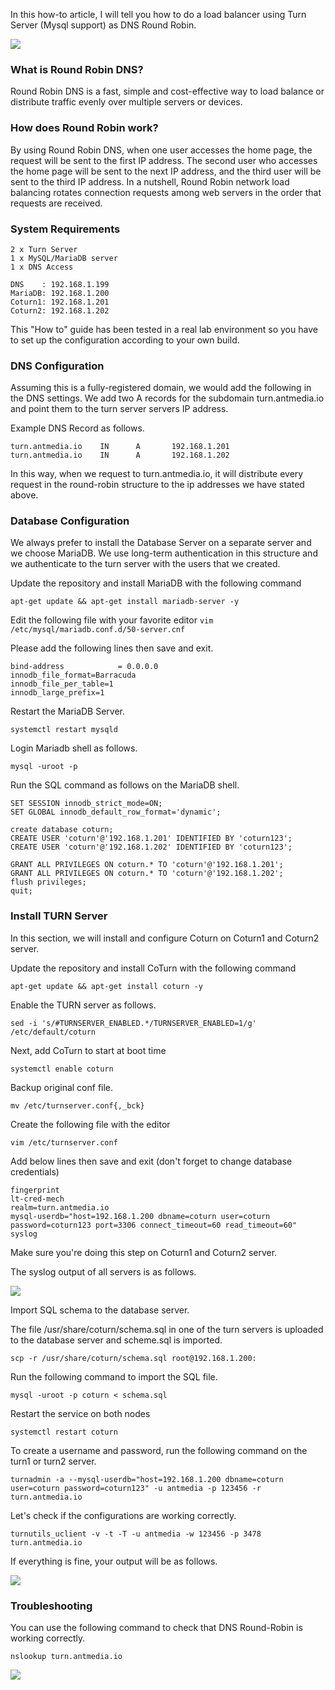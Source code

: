 In this how-to article, I will tell you how to do a load balancer using Turn Server (Mysql support) as DNS Round Robin.

![](https://raw.githubusercontent.com/wiki/ant-media/Ant-Media-Server/images/turn_dns_round_robin.png)

### What is Round Robin DNS?
Round Robin DNS is a fast, simple and cost-effective way to load balance or distribute traffic evenly over multiple servers or devices.

### How does Round Robin work?
By using Round Robin DNS, when one user accesses the home page, the request will be sent to the first IP address. The second user who accesses the home page will be sent to the next IP address, and the third user will be sent to the third IP address. In a nutshell, Round Robin network load balancing rotates connection requests among web servers in the order that requests are received.

### System Requirements
```
2 x Turn Server
1 x MySQL/MariaDB server
1 x DNS Access
```
```
DNS    : 192.168.1.199
MariaDB: 192.168.1.200
Coturn1: 192.168.1.201
Coturn2: 192.168.1.202
```
This "How to" guide has been tested in a real lab environment so you have to set up the configuration according to your own build.

### DNS Configuration

Assuming this is a fully-registered domain, we would add the following in the DNS settings. We add two A records for the subdomain turn.antmedia.io and point them to the turn server servers IP address.

Example DNS Record as follows.
```
turn.antmedia.io	IN		A		192.168.1.201
turn.antmedia.io	IN		A		192.168.1.202
```
In this way, when we request to turn.antmedia.io, it will distribute every request in the round-robin structure to the ip addresses we have stated above.

### Database Configuration

We always prefer to install the Database Server on a separate server and we choose MariaDB. We use long-term authentication in this structure and we authenticate to the turn server with the users that we created.

Update the repository and install MariaDB with the following command

`apt-get update && apt-get install mariadb-server -y`

Edit the following file with your favorite editor 
`vim /etc/mysql/mariadb.conf.d/50-server.cnf`

Please add the following lines then save and exit.
```
bind-address            = 0.0.0.0
innodb_file_format=Barracuda
innodb_file_per_table=1
innodb_large_prefix=1
```
Restart the MariaDB Server.

`systemctl restart mysqld`

Login Mariadb shell as follows.

`mysql -uroot -p `

Run the SQL command as follows on the MariaDB shell.

```
SET SESSION innodb_strict_mode=ON;
SET GLOBAL innodb_default_row_format='dynamic';

create database coturn;
CREATE USER 'coturn'@'192.168.1.201' IDENTIFIED BY 'coturn123';
CREATE USER 'coturn'@'192.168.1.202' IDENTIFIED BY 'coturn123';

GRANT ALL PRIVILEGES ON coturn.* TO 'coturn'@'192.168.1.201';
GRANT ALL PRIVILEGES ON coturn.* TO 'coturn'@'192.168.1.202';
flush privileges;
quit;
```
### Install TURN Server

In this section, we will install and configure Coturn on Coturn1 and Coturn2 server.

Update the repository and install CoTurn with the following command

`apt-get update && apt-get install coturn -y`

Enable the TURN server as follows.

`sed -i 's/#TURNSERVER_ENABLED.*/TURNSERVER_ENABLED=1/g' /etc/default/coturn`

Next, add CoTurn to start at boot time

`systemctl enable coturn`

Backup original conf file.

`mv /etc/turnserver.conf{,_bck}`

Create the following file with the editor

`vim /etc/turnserver.conf`

Add below lines then save and exit (don't forget to change database credentials)
```
fingerprint
lt-cred-mech
realm=turn.antmedia.io
mysql-userdb="host=192.168.1.200 dbname=coturn user=coturn password=coturn123 port=3306 connect_timeout=60 read_timeout=60"
syslog
```
Make sure you're doing this step on Coturn1 and Coturn2 server.

The syslog output of all servers is as follows.

![](https://raw.githubusercontent.com/wiki/ant-media/Ant-Media-Server/images/coturn-2.png)

Import SQL schema to the database server.

The file /usr/share/coturn/schema.sql in one of the turn servers is uploaded to the database server and scheme.sql is imported.

`scp -r /usr/share/coturn/schema.sql root@192.168.1.200:`

Run the following command to import the SQL file.

`mysql -uroot -p coturn < schema.sql`

Restart the service on both nodes

`systemctl restart coturn`

To create a username and password, run the following command on the turn1 or turn2 server.

`turnadmin -a --mysql-userdb="host=192.168.1.200 dbname=coturn user=coturn password=coturn123" -u antmedia -p 123456 -r turn.antmedia.io`

Let's check if the configurations are working correctly.

`turnutils_uclient -v -t -T -u antmedia -w 123456 -p 3478 turn.antmedia.io`

If everything is fine, your output will be as follows.

![](https://raw.githubusercontent.com/wiki/ant-media/Ant-Media-Server/images/coturn-output.png)


### Troubleshooting

You can use the following command to check that DNS Round-Robin is working correctly.

`nslookup turn.antmedia.io`

![](https://raw.githubusercontent.com/wiki/ant-media/Ant-Media-Server/images/coturn-nslookup.png)
